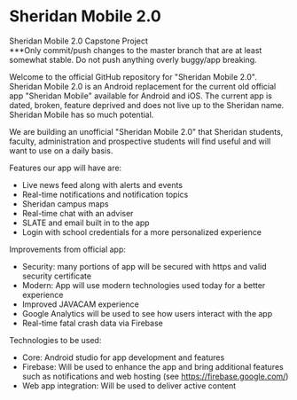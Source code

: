 # Sheridan Mobile 2.0
Sheridan Mobile 2.0 Capstone Project<br>
***Only commit/push changes to the master branch that are at least somewhat stable. Do not push anything overly buggy/app breaking.

Welcome to the official GitHub repository for "Sheridan Mobile 2.0". Sheridan Mobile 2.0 is an Android replacement for the current old official app "Sheridan Mobile"
available for Android and iOS. The current app is dated, broken, feature deprived and does not live up to the Sheridan name. Sheridan Mobile has so much potential.

We are building an unofficial "Sheridan Mobile 2.0" that Sheridan students, faculty, administration and prospective students will find useful and will want to use on a daily basis.

Features our app will have are:
- Live news feed along with alerts and events
- Real-time notifications and notification topics
- Sheridan campus maps
- Real-time chat with an adviser
- SLATE and email built in to the app
- Login with school credentials for a more personalized experience

Improvements from official app:
- Security: many portions of app will be secured with https and valid security certificate
- Modern: App will use modern technologies used today for a better experience
- Improved JAVACAM experience
- Google Analytics will be used to see how users interact with the app
- Real-time fatal crash data via Firebase

Technologies to be used:
- Core: Android studio for app development and features
- Firebase: Will be used to enhance the app and bring additional features such as notifications and web hosting (see https://firebase.google.com/)
- Web app integration: Will be used to deliver active content
